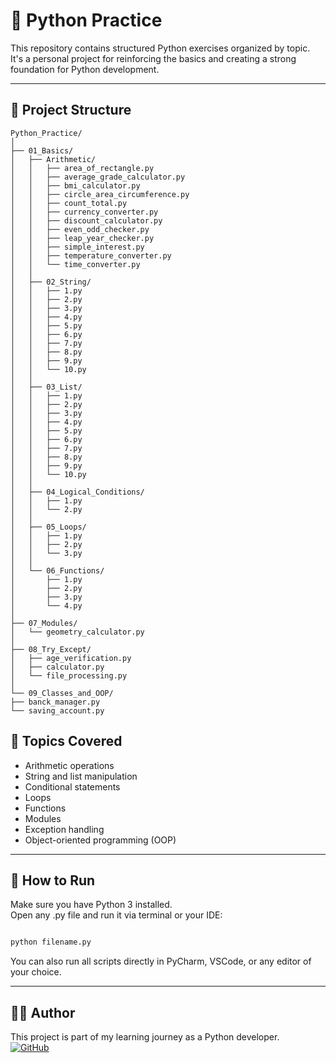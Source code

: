 # 🐍 Python Practice

This repository contains structured Python exercises organized by topic.  
It's a personal project for reinforcing the basics and creating a strong foundation for Python development.

---

## 📁 Project Structure
````
Python_Practice/
│
├── 01_Basics/
│   ├── Arithmetic/
│   │   ├── area_of_rectangle.py
│   │   ├── average_grade_calculator.py
│   │   ├── bmi_calculator.py
│   │   ├── circle_area_circumference.py
│   │   ├── count_total.py
│   │   ├── currency_converter.py
│   │   ├── discount_calculator.py
│   │   ├── even_odd_checker.py
│   │   ├── leap_year_checker.py
│   │   ├── simple_interest.py
│   │   ├── temperature_converter.py
│   │   └── time_converter.py
│   │
│   ├── 02_String/
│   │   ├── 1.py
│   │   ├── 2.py
│   │   ├── 3.py
│   │   ├── 4.py
│   │   ├── 5.py
│   │   ├── 6.py
│   │   ├── 7.py
│   │   ├── 8.py
│   │   ├── 9.py
│   │   └── 10.py
│   │
│   ├── 03_List/
│   │   ├── 1.py
│   │   ├── 2.py
│   │   ├── 3.py
│   │   ├── 4.py
│   │   ├── 5.py
│   │   ├── 6.py
│   │   ├── 7.py
│   │   ├── 8.py
│   │   ├── 9.py
│   │   └── 10.py
│   │
│   ├── 04_Logical_Conditions/
│   │   ├── 1.py
│   │   └── 2.py
│   │
│   ├── 05_Loops/
│   │   ├── 1.py
│   │   ├── 2.py
│   │   └── 3.py
│   │
│   └── 06_Functions/
│       ├── 1.py
│       ├── 2.py
│       ├── 3.py
│       └── 4.py
│
├── 07_Modules/
│   └── geometry_calculator.py
│
├── 08_Try_Except/
│   ├── age_verification.py
│   ├── calculator.py
│   └── file_processing.py
│
└── 09_Classes_and_OOP/
├── banck_manager.py
└── saving_account.py
````

## 🧠 Topics Covered

- Arithmetic operations
- String and list manipulation
- Conditional statements
- Loops 
- Functions
- Modules
- Exception handling
- Object-oriented programming (OOP)

---

## 🚀 How to Run

Make sure you have Python 3 installed.  
Open any .py file and run it via terminal or your IDE:

```bash

python filename.py
```

You can also run all scripts directly in PyCharm, VSCode, or any editor of your choice.
___

## 👨‍💻 Author

This project is part of my learning journey as a Python developer.  
[![GitHub](https://img.shields.io/badge/GitHub-MeloRegon-181717?style=flat&logo=github)](https://github.com/MeloRegon)